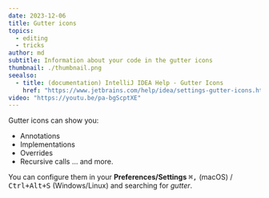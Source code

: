```yaml
---
date: 2023-12-06
title: Gutter icons
topics:
  - editing
  - tricks
author: md
subtitle: Information about your code in the gutter icons
thumbnail: ./thumbnail.png
seealso:
  - title: (documentation) IntelliJ IDEA Help - Gutter Icons
    href: "https://www.jetbrains.com/help/idea/settings-gutter-icons.html"
video: "https://youtu.be/pa-bgScptXE"
---
```


Gutter icons can show you:

- Annotations
- Implementations
- Overrides
- Recursive calls
  ... and more.

You can configure them in your **Preferences/Settings** <kbd>⌘,</kbd> (macOS) / <kbd>Ctrl+Alt+S</kbd> (Windows/Linux) and searching for _gutter_.
